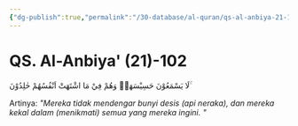 ```yaml
---
{"dg-publish":true,"permalink":"/30-database/al-quran/qs-al-anbiya-21-102/"}
---
```



# QS. Al-Anbiya' (21)-102
لَا يَسْمَعُوْنَ حَسِيْسَهَاۚ وَهُمْ فِيْ مَا اشْتَهَتْ اَنْفُسُهُمْ خٰلِدُوْنَ ۚ

Artinya: *"Mereka tidak mendengar bunyi desis (api neraka), dan mereka kekal dalam (menikmati) semua yang mereka ingini.  "*
